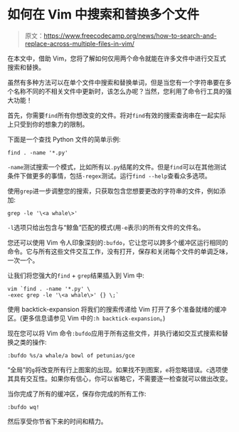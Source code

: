 # 如何在 Vim 中搜索和替换多个文件

> 原文：<https://www.freecodecamp.org/news/how-to-search-and-replace-across-multiple-files-in-vim/>

在本文中，借助 Vim，您将了解如何仅用两个命令就能在许多文件中进行交互式搜索和替换。

虽然有多种方法可以在单个文件中搜索和替换单词，但是当您有一个字符串要在多个名称不同的不相关文件中更新时，该怎么办呢？当然，您利用了命令行工具的强大功能！

首先，你需要`find`所有你想改变的文件。将对`find`有效的搜索查询串在一起实际上只受到你的想象力的限制。

下面是一个查找 Python 文件的简单示例:

```
find . -name '*.py' 
```

`-name`测试搜索一个模式，比如所有以`.py`结尾的文件。但是`find`可以在其他测试条件下做更多的事情，包括`-regex`测试。运行`find --help`查看众多选项。

使用`grep`进一步调整您的搜索，只获取包含您想要更改的字符串的文件，例如添加:

```
grep -le '\<a whale\>' 
```

`-l`选项只给出包含与“鲸鱼”匹配的模式(用`-e`表示)的所有文件的文件名。

您还可以使用 Vim 令人印象深刻的`:bufdo`，它让您可以跨多个缓冲区运行相同的命令。它与所有这些文件交互工作，没有打开，保存和关闭每个文件的单调乏味，一次一个。

让我们将您强大的`find` + `grep`结果插入到 Vim 中:

```
vim `find . -name '*.py' \
-exec grep -le '\<a whale\>' {} \;` 
```

使用 backtick-expansion 将我们的搜索传递给 Vim 打开了多个准备就绪的缓冲区。(更多信息请参见 Vim 中的`:h backtick-expansion`。)

现在您可以将 Vim 命令`:bufdo`应用于所有这些文件，并执行诸如交互式搜索和替换之类的操作:

```
:bufdo %s/a whale/a bowl of petunias/gce 
```

“全局”的`g`将改变所有行上图案的出现。如果找不到图案，`e`将忽略错误。`c`选项使其具有交互性。如果你有信心，你可以省略它，不需要逐一检查就可以做出改变。

当你完成了所有的缓冲区，保存你完成的所有工作:

```
:bufdo wq! 
```

然后享受你节省下来的时间和精力。
